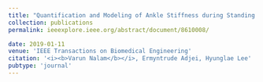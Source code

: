 ```yaml
---
title: "Quantification and Modeling of Ankle Stiffness during Standing Balance"
collection: publications
permalink: ieeexplore.ieee.org/abstract/document/8610008/

date: 2019-01-11
venue: 'IEEE Transactions on Biomedical Engineering'
citation: '<i><b>Varun Nalam</b></i>, Ermyntrude Adjei, Hyunglae Lee'
pubtype: 'journal'
---
```





